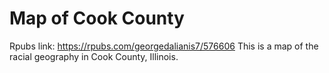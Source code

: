 # Map of Cook County
Rpubs link: https://rpubs.com/georgedalianis7/576606
This is a map of the racial geography in Cook County, Illinois.
